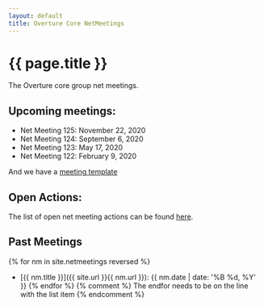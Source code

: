 ```yaml
---
layout: default
title: Overture Core NetMeetings
---
```


# {{ page.title }}

The Overture core group net meetings. 

## Upcoming meetings:

* Net Meeting 125: November 22, 2020
* Net Meeting 124: September 6, 2020
* Net Meeting 123: May 17, 2020
* Net Meeting 122: February 9, 2020

And we have a [meeting template](template.html)

## Open Actions:

The list of open net meeting actions can be found [here](https://github.com/overturetool/overturetool.github.io/issues?q=is%3Aopen+is%3Aissue+label%3A%22action+net-meeting%22).

## Past Meetings

{% for nm in site.netmeetings reversed %}
* [{{ nm.title }}]({{ site.url }}{{ nm.url }}): {{ nm.date | date: '%B %d, %Y' }} {% endfor %}
{% comment %} The endfor needs to be on the line with the list item {% endcomment %}


